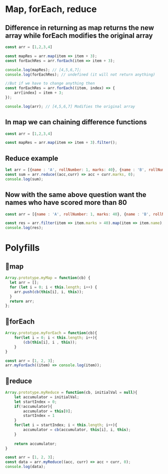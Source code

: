# Map, forEach, reduce 

## Difference in returning as map returns the new array while forEach modifies the original array

```js
const arr = [1,2,3,4]

const mapRes = arr.map(item => item + 3);
const forEachRes = arr.forEach(item => item + 3);

console.log(mapRes); // [4,5,6,7];
console.log(forEachRes); // undefined (it will not return anything)

//But if we have to change anything then
const forEachRes = arr.forEach((item, index) => {
    arr[index] = item + 3;
});

console.log(arr); // [4,5,6,7] Modifies the original array
```

## In map we can chaining difference functions

```js
const arr = [1,2,3,4]

const mapRes = arr.map(item => item + 3).filter();
```

## Reduce example

```js
let arr = [{name : 'A', rollNumber: 1, marks: 40}, {name : 'B', rollNumber: 2, marks: 100}]
const sum = arr.reduce((acc,curr) => acc + curr.marks, 0);
console.log(sum);

```

## Now with the same above question want the names who have scored more than 80

```js
const arr = [{name : 'A', rollNumber: 1, marks: 40}, {name : 'B', rollNumber: 2, marks: 100}]

const res = arr.filter(item => item.marks > 40).map(item => item.name);
console.log(res);
```

# Polyfills

##  🚀map
```js
Array.prototype.myMap = function(cb) {
  let arr = [];
  for (let i = 0; i < this.length; i++) {
    arr.push(cb(this[i], i, this));
  }
  return arr;
};
```

## 🚀forEach
```js
Array.prototype.myForEach = function(cb){
    for(let i = 0; i < this.length; i++){
        (cb(this[i], i , this));
    }
}

const arr = [1, 2, 3];
arr.myForEach((item) => console.log(item));
```

## 🚀reduce
```js
Array.prototype.myReduce = function(cb, initialVal = null){
    let accumulator = initialVal;
    let startIndex = 0;
    if(!accumulator){
        accumulator = this[0];
        startIndex = 1
    }
    for(let i = startIndex; i < this.length; i++){
        accumulator = cb(accumulator, this[i], i, this);
    }
    
    return accumulator;
}

const arr = [1, 2, 3];
const data = arr.myReduce((acc, curr) => acc + curr, 0);
console.log(data);
```

